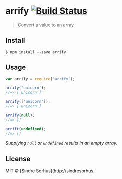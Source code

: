 # arrify [![Build Status](https://travis-ci.org/sindresorhus/arrify.svg?branch=master)](https://travis-ci.org/sindresorhus/arrify)

> Convert a value to an array


## Install

```
$ npm install --save arrify
```


## Usage

```js
var arrify = require('arrify');

arrify('unicorn');
//=> ['unicorn']

arrify(['unicorn']);
//=> ['unicorn']

arrify(null);
//=> []

arrift(undefined);
//=> []
```

*Supplying `null` or `undefined` results in an empty array.*


## License

MIT © [Sindre Sorhus](http://sindresorhus.